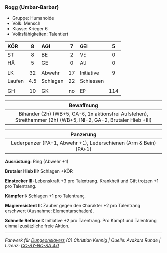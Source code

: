 ### Rogg (Umbar-Barbar)

- Gruppe: Humanoide
- Volk: Mensch
- Klasse: Krieger 6
- Volksfähigkeiten: Talentiert

| KÖR    |  8  | AGI      |  7  | GEI        |  5  |
| :----- | :-: | :------- | :-: | :--------- | :-: |
| ST     |  8  | BE       |  2  | VE         |  0  |
| HÄ     |  5  | GE       |  0  | AU         |  0  |
|        |     |          |     |            |     |
| LK     | 32  | Abwehr   | 17  | Initiative |  9  |
| Laufen | 4.5 | Schlagen | 22  | Schiessen  |     |
|        |     |          |     |            |     |
| GH     | 10  | GK       | no  | EP         | 114 |

|                                                   Bewaffnung                                                    |
| :-------------------------------------------------------------------------------------------------------------: |
| Bihänder (2h) (WB+5, GA-6, 1x aktionsfrei Aufstehen), Streithammer (2h) (WB+5, INI-2, GA-2, Brutaler Hieb +III) |

|                            Panzerung                             |
| :--------------------------------------------------------------: |
| Lederpanzer (PA+1, Abwehr +1), Lederschienen (Arm & Bein) (PA+1) |

**Ausrüstung:** Ring (Abwehr +1)

**Brutaler Hieb III:** Schlagen +KÖR

**Einstecker III:** Lebenskraft +3 pro Talentrang. Krankheit und Gift trotzen +1 pro Talentrang.

**Kämpfer I:** Schlagen +1 pro Talentrang.

**Magieresistent II:** Zauber gegen den Charakter +2 pro Talentrang erschwert (Ausnahme: Elementarschaden).

**Schnelle Reflexe I:** Initiative +2 pro Talentrang. Pro Kampf und Talentrang einmal zusätzliche freie Aktion.

---

_Fanwerk für [Dungeonslayers](https://www.dungeonslayers.net/) (C) Christian Kennig | Quelle: Avakars Runde | Lizenz: [CC-BY-NC-SA 4.0](https://creativecommons.org/licenses/by-nc-sa/4.0/deed.de)_

